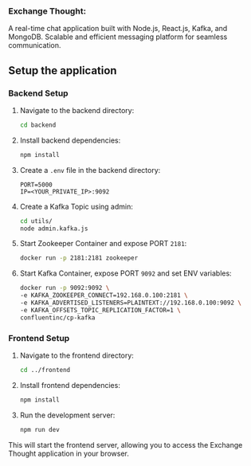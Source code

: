 ### Exchange Thought: 
A real-time chat application built with Node.js, React.js, Kafka, and MongoDB. Scalable and efficient messaging platform for seamless communication.

## Setup the application

### Backend Setup
1. Navigate to the backend directory:
    ```bash
    cd backend
    ```

2. Install backend dependencies:
    ```bash
    npm install
    ```

3. Create a `.env` file in the backend directory:
    ```env
    PORT=5000
    IP=<YOUR_PRIVATE_IP>:9092
    ```

4. Create a Kafka Topic using admin:
    ```bash
    cd utils/
    node admin.kafka.js
    ```

5. Start Zookeeper Container and expose PORT `2181`:
    ```bash
    docker run -p 2181:2181 zookeeper
    ```

6. Start Kafka Container, expose PORT `9092` and set ENV variables:
    ```bash
    docker run -p 9092:9092 \
    -e KAFKA_ZOOKEEPER_CONNECT=192.168.0.100:2181 \
    -e KAFKA_ADVERTISED_LISTENERS=PLAINTEXT://192.168.0.100:9092 \
    -e KAFKA_OFFSETS_TOPIC_REPLICATION_FACTOR=1 \
    confluentinc/cp-kafka
    ```

### Frontend Setup
1. Navigate to the frontend directory:
    ```bash
    cd ../frontend
    ```

2. Install frontend dependencies:
    ```bash
    npm install
    ```

3. Run the development server:
    ```bash
    npm run dev
    ```
This will start the frontend server, allowing you to access the Exchange Thought application in your browser.
